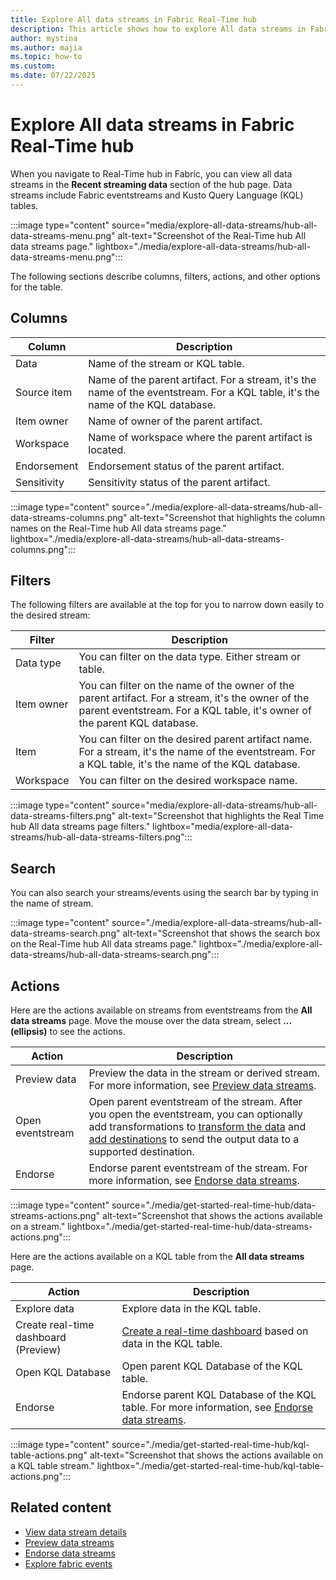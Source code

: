 ```yaml
---
title: Explore All data streams in Fabric Real-Time hub
description: This article shows how to explore All data streams in Fabric Real-Time hub. It provides details on the All data streams page in the Real-Time hub user interface.
author: mystina
ms.author: majia
ms.topic: how-to
ms.custom:
ms.date: 07/22/2025
---
```


# Explore All data streams in Fabric Real-Time hub

When you navigate to Real-Time hub in Fabric, you can view all data streams in the **Recent streaming data** section of the hub page. Data streams include Fabric eventstreams and Kusto Query Language (KQL) tables.

:::image type="content" source="media/explore-all-data-streams/hub-all-data-streams-menu.png" alt-text="Screenshot of the Real-Time hub All data streams page." lightbox="./media/explore-all-data-streams/hub-all-data-streams-menu.png":::

The following sections describe columns, filters, actions, and other options for the table. 

## Columns

| Column | Description |
| ------ | ----------- |
| Data | Name of the stream or KQL table. |
| Source item | Name of the parent artifact. For a stream, it's the name of the eventstream. For a KQL table, it's the name of the KQL database. |
| Item owner | Name of owner of the parent artifact. |
| Workspace | Name of workspace where the parent artifact is located. |
| Endorsement | Endorsement status of the parent artifact. |
| Sensitivity | Sensitivity status of the parent artifact. |

:::image type="content" source="./media/explore-all-data-streams/hub-all-data-streams-columns.png" alt-text="Screenshot that highlights the column names on the Real-Time hub All data streams page." lightbox="./media/explore-all-data-streams/hub-all-data-streams-columns.png":::

## Filters

The following filters are available at the top for you to narrow down easily to the desired stream:

| Filter | Description |
| ------ | --------- |
| Data type | You can filter on the data type. Either stream or table. |
| Item owner | You can filter on the name of the owner of the parent artifact. For a stream, it's the owner of the parent eventstream. For a KQL table, it's owner of the parent KQL database. |
| Item | You can filter on the desired parent artifact name. For a stream, it's the name of the eventstream. For a KQL table, it's the name of the KQL database. |
| Workspace | You can filter on the desired workspace name. |

:::image type="content" source="media/explore-all-data-streams/hub-all-data-streams-filters.png" alt-text="Screenshot that highlights the Real Time hub All data streams page filters." lightbox="media/explore-all-data-streams/hub-all-data-streams-filters.png":::

## Search

You can also search your streams/events using the search bar by typing in the name of stream.

:::image type="content" source="./media/explore-all-data-streams/hub-all-data-streams-search.png" alt-text="Screenshot that shows the search box on the Real-Time hub All data streams page." lightbox="./media/explore-all-data-streams/hub-all-data-streams-search.png":::

## Actions

Here are the actions available on streams from eventstreams from the **All data streams** page. Move the mouse over the data stream, select **... (ellipsis)** to see the actions.

| Action | Description |
| ------ | ----------- |
| Preview data | Preview the data in the stream or derived stream. For more information, see [Preview data streams](preview-data-streams.md). |
| Open eventstream | Open parent eventstream of the stream. After you open the eventstream, you can optionally add transformations to [transform the data](../real-time-intelligence/event-streams/route-events-based-on-content.md#supported-operations) and [add destinations](../real-time-intelligence/event-streams/add-manage-eventstream-destinations.md) to send the output data to a supported destination. |
| Endorse | Endorse parent eventstream of the stream. For more information, see [Endorse data streams](endorse-data-streams.md). |

:::image type="content" source="./media/get-started-real-time-hub/data-streams-actions.png" alt-text="Screenshot that shows the actions available on a stream." lightbox="./media/get-started-real-time-hub/data-streams-actions.png":::

Here are the actions available on a KQL table from the **All data streams** page.

| Action | Description |
| ------ | ----------- |
| Explore data | Explore data in the KQL table. |
| Create real-time dashboard (Preview) |[Create a real-time dashboard](../real-time-intelligence/dashboard-real-time-create.md) based on data in the KQL table. |
| Open KQL Database | Open parent KQL Database of the KQL table. |
| Endorse | Endorse parent KQL Database of the KQL table. For more information, see [Endorse data streams](endorse-data-streams.md). |

:::image type="content" source="./media/get-started-real-time-hub/kql-table-actions.png" alt-text="Screenshot that shows the actions available on a KQL table stream." lightbox="./media/get-started-real-time-hub/kql-table-actions.png":::


## Related content

- [View data stream details](view-data-stream-details.md)
- [Preview data streams](preview-data-streams.md)
- [Endorse data streams](endorse-data-streams.md)
- [Explore fabric events](explore-fabric-events.md)
